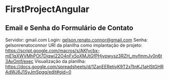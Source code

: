 # FirstProjectAngular


## Email e Senha do Formulário de Contato
Servidor: gmail.com
Login: gelson.renato.connor@gmail.com
Senha: gelsonrenatoconnor
URl da planilha como implantação de projeto: https://script.google.com/macros/s/AKfycbx-mE1qXWVMhPOt7Djqwi22O4nFx5oXMJtGfPHjypwysz3RZH_myfmmJv0n6t3AvOmf/exec
Visualização da planilha: https://docs.google.com/spreadsheets/d/1ZanEERetivK9T2xTtnKJ1aHStGHRAdWJ6J1SyJmSpgg/edit#gid=0

